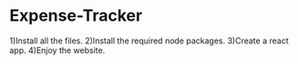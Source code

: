 # Expense-Tracker

1)Install all the files.
2)Install the required node packages.
3)Create a react app.
4)Enjoy the website.
